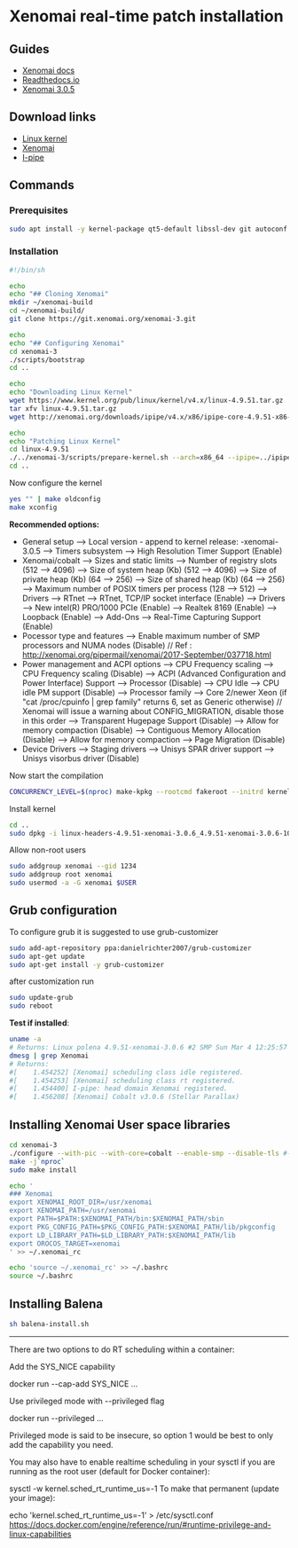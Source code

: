 # Xenomai real-time patch installation

## Guides

- [Xenomai docs](http://xenomai.org/installing-xenomai-3-x/#Installation_steps)
- [Readthedocs.io](http://rtt-lwr.readthedocs.io/en/latest/rtpc/xenomai.html)
- [Xenomai 3.0.5](http://rtt-lwr.readthedocs.io/en/latest/rtpc/xenomai3.html)

## Download links

- [Linux kernel](https://www.kernel.org/pub/linux/kernel/v4.x/)
- [Xenomai](http://xenomai.org/downloads/xenomai/stable/)
- [I-pipe](http://xenomai.org/downloads/ipipe/v4.x/x86/)


## Commands

### Prerequisites

```sh
sudo apt install -y kernel-package qt5-default libssl-dev git autoconf libtool automake curl
```


### Installation

```sh
#!/bin/sh

echo
echo "## Cloning Xenomai"
mkdir ~/xenomai-build
cd ~/xenomai-build/
git clone https://git.xenomai.org/xenomai-3.git

echo
echo "## Configuring Xenomai"
cd xenomai-3
./scripts/bootstrap
cd ..

echo
echo "Downloading Linux Kernel"
wget https://www.kernel.org/pub/linux/kernel/v4.x/linux-4.9.51.tar.gz
tar xfv linux-4.9.51.tar.gz
wget http://xenomai.org/downloads/ipipe/v4.x/x86/ipipe-core-4.9.51-x86-4.patch

echo
echo "Patching Linux Kernel"
cd linux-4.9.51
./../xenomai-3/scripts/prepare-kernel.sh --arch=x86_64 --ipipe=../ipipe-core-4.9.51-x86-4.patch
cd ..


```

Now configure the kernel
```sh
yes "" | make oldconfig
make xconfig
```

__Recommended options:__

* General setup
  --> Local version - append to kernel release: -xenomai-3.0.5
  --> Timers subsystem
      --> High Resolution Timer Support (Enable)
* Xenomai/cobalt
  --> Sizes and static limits
    --> Number of registry slots (512 --> 4096)
    --> Size of system heap (Kb) (512 --> 4096)
    --> Size of private heap (Kb) (64 --> 256)
    --> Size of shared heap (Kb) (64 --> 256)
    --> Maximum number of POSIX timers per process (128 --> 512)
  --> Drivers
    --> RTnet
        --> RTnet, TCP/IP socket interface (Enable)
            --> Drivers
                --> New intel(R) PRO/1000 PCIe (Enable)
                --> Realtek 8169 (Enable)
                --> Loopback (Enable)
        --> Add-Ons
            --> Real-Time Capturing Support (Enable)
* Pocessor type and features
  --> Enable maximum number of SMP processors and NUMA nodes (Disable)
  // Ref : http://xenomai.org/pipermail/xenomai/2017-September/037718.html
* Power management and ACPI options
  --> CPU Frequency scaling
      --> CPU Frequency scaling (Disable)
  --> ACPI (Advanced Configuration and Power Interface) Support
      --> Processor (Disable)
  --> CPU Idle
      --> CPU idle PM support (Disable)
  --> Processor family
      --> Core 2/newer Xeon (if "cat /proc/cpuinfo | grep family" returns 6, set as Generic otherwise)
  // Xenomai will issue a warning about CONFIG_MIGRATION, disable those in this order
  --> Transparent Hugepage Support (Disable)
  --> Allow for memory compaction (Disable)
  --> Contiguous Memory Allocation (Disable)
  --> Allow for memory compaction
    --> Page Migration (Disable)
* Device Drivers
  --> Staging drivers
      --> Unisys SPAR driver support
         --> Unisys visorbus driver (Disable)

Now start the compilation
```sh
CONCURRENCY_LEVEL=$(nproc) make-kpkg --rootcmd fakeroot --initrd kernel_image kernel_headers
```

Install kernel
```sh
cd ..
sudo dpkg -i linux-headers-4.9.51-xenomai-3.0.6_4.9.51-xenomai-3.0.6-10.00.Custom_amd64.deb linux-image-4.9.51-xenomai-3.0.6_4.9.51-xenomai-3.0.6-10.00.Custom_amd64.deb 

```

Allow non-root users

```sh
sudo addgroup xenomai --gid 1234
sudo addgroup root xenomai
sudo usermod -a -G xenomai $USER

```

## Grub configuration

To configure grub it is suggested to use grub-customizer

```sh
sudo add-apt-repository ppa:danielrichter2007/grub-customizer
sudo apt-get update
sudo apt-get install -y grub-customizer

```

after customization run

```sh
sudo update-grub
sudo reboot
```

__Test if installed__:
```sh
uname -a
# Returns: Linux polena 4.9.51-xenomai-3.0.6 #2 SMP Sun Mar 4 12:25:57 PST 2018 x86_64 x86_64 x86_64 GNU/Linux
dmesg | grep Xenomai
# Returns:
#[    1.454252] [Xenomai] scheduling class idle registered.
#[    1.454253] [Xenomai] scheduling class rt registered.
#[    1.454400] I-pipe: head domain Xenomai registered.
#[    1.456208] [Xenomai] Cobalt v3.0.6 (Stellar Parallax) 

```

## Installing Xenomai User space libraries

```sh
cd xenomai-3
./configure --with-pic --with-core=cobalt --enable-smp --disable-tls #--disable-clock-monotonic-raw
make -j`nproc`
sudo make install
```

```sh
echo '
### Xenomai
export XENOMAI_ROOT_DIR=/usr/xenomai
export XENOMAI_PATH=/usr/xenomai
export PATH=$PATH:$XENOMAI_PATH/bin:$XENOMAI_PATH/sbin
export PKG_CONFIG_PATH=$PKG_CONFIG_PATH:$XENOMAI_PATH/lib/pkgconfig
export LD_LIBRARY_PATH=$LD_LIBRARY_PATH:$XENOMAI_PATH/lib
export OROCOS_TARGET=xenomai
' >> ~/.xenomai_rc

echo 'source ~/.xenomai_rc' >> ~/.bashrc
source ~/.bashrc
```

## Installing Balena

```sh
sh balena-install.sh
```

---

There are two options to do RT scheduling within a container:

Add the SYS_NICE capability

docker run --cap-add SYS_NICE ...

Use privileged mode with --privileged flag

docker run --privileged ...

Privileged mode is said to be insecure, so option 1 would be best to only add the capability you need.

You may also have to enable realtime scheduling in your sysctl if you are running as the root user (default for Docker container):

sysctl -w kernel.sched_rt_runtime_us=-1
To make that permanent (update your image):

echo 'kernel.sched_rt_runtime_us=-1' > /etc/sysctl.conf
https://docs.docker.com/engine/reference/run/#runtime-privilege-and-linux-capabilities
